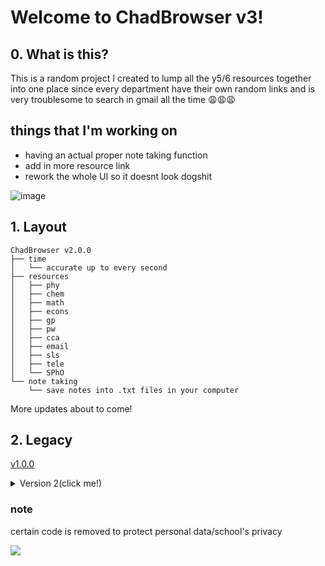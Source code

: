 # Welcome to ChadBrowser v3!
## 0. What is this?
This is a random project I created to lump all the y5/6 resources together into one place since every department have their own random links and is very troublesome to search in gmail all the time 😩😩😩

## things that I'm working on
- having an actual proper note taking function
- add in more resource link
- rework the whole UI so it doesnt look dogshit


![image](https://github.com/cpp-johnny/ChadBrowser/assets/119715263/2162e93b-f8bb-4129-bece-9f62d6aefc2c)

## 1. Layout

```
ChadBrowser v2.0.0
├── time
│   └── accurate up to every second
├── resources
│   ├── phy
│   ├── chem
│   ├── math
│   ├── econs
│   ├── gp
│   ├── pw
│   ├── cca
│   ├── email
│   ├── sls
│   ├── tele
│   └── SPhO
└── note taking
    └── save notes into .txt files in your computer
```
More updates about to come!

## 2. Legacy
[v1.0.0](https://github.com/cpp-johnny/y5-resources)

<details><summary>Version 2(click me!)</summary>
<p>

![image](https://github.com/cpp-johnny/ChadBrowser/assets/119715263/100881ef-3dff-42ed-87df-f64a1ba08909)

</p>
</details>


### note
certain code is removed to protect personal data/school's privacy



![](https://img.shields.io/badge/version-2.0.0-6A5ACD)
